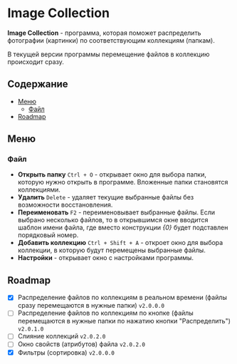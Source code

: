 # Image Collection
**Image Collection** - программа, которая поможет распределить фотографии (картинки) по соответствующим коллекциям (папкам).  

В текущей версии программы перемещение файлов в коллекцию происходит сразу.

## Содержание
- [Меню](#меню)
  - [Файл](#файл)
- [Roadmap](#roadmap)

## Меню

### Файл
- **Открыть папку** `Ctrl + O` - открывает окно для выбора папки, которую нужно открыть в программе. Вложенные папки становятся коллекциями.  
- **Удалить** `Delete` - удаляет текущие выбранные файлы без возможности восстановления.  
- **Переименовать** `F2` - переименовывает выбранные файлы. Если выбрано несколько файлов, то в открывшимся окне вводится шаблон имени файла, где вместо конструкции _{0}_ будет подставлен порядковый номер.
- **Добавить коллекцию** `Ctrl + Shift + A` - откроет окно для выбора коллекции, в которую будут перемещены выбранные файлы.
- **Настройки** - открывает окно с настройками программы.

## Roadmap
- [x] Распределение файлов по коллекциям в реальном времени (файлы сразу перемещаются в нужные папки) `v2.0.0.0`
- [ ] Распределение файлов по коллекциям по кнопке (файлы перемещаются в нужные папки по нажатию кнопки "Распределить") `v2.0.1.0`
- [ ] Слияние коллекций `v2.0.2.0`
- [ ] Окно свойств (атрибутов) файла `v2.0.2.0`
- [x] Фильтры (сортировка) `v2.0.0.0`